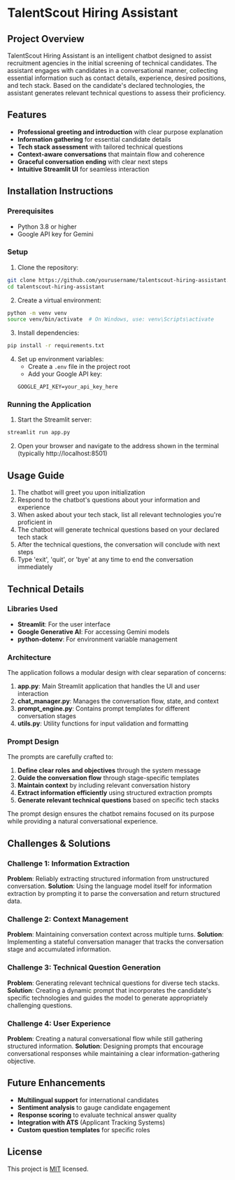 # TalentScout Hiring Assistant

## Project Overview
TalentScout Hiring Assistant is an intelligent chatbot designed to assist recruitment agencies in the initial screening of technical candidates. The assistant engages with candidates in a conversational manner, collecting essential information such as contact details, experience, desired positions, and tech stack. Based on the candidate's declared technologies, the assistant generates relevant technical questions to assess their proficiency.

## Features
- **Professional greeting and introduction** with clear purpose explanation
- **Information gathering** for essential candidate details
- **Tech stack assessment** with tailored technical questions
- **Context-aware conversations** that maintain flow and coherence
- **Graceful conversation ending** with clear next steps
- **Intuitive Streamlit UI** for seamless interaction

## Installation Instructions

### Prerequisites
- Python 3.8 or higher
- Google API key for Gemini

### Setup
1. Clone the repository:
```bash
git clone https://github.com/yourusername/talentscout-hiring-assistant.git
cd talentscout-hiring-assistant
```

2. Create a virtual environment:
```bash
python -m venv venv
source venv/bin/activate  # On Windows, use: venv\Scripts\activate
```

3. Install dependencies:
```bash
pip install -r requirements.txt
```

4. Set up environment variables:
   - Create a `.env` file in the project root
   - Add your Google API key:
   ```
   GOOGLE_API_KEY=your_api_key_here
   ```

### Running the Application
1. Start the Streamlit server:
```bash
streamlit run app.py
```

2. Open your browser and navigate to the address shown in the terminal (typically http://localhost:8501)

## Usage Guide
1. The chatbot will greet you upon initialization
2. Respond to the chatbot's questions about your information and experience
3. When asked about your tech stack, list all relevant technologies you're proficient in
4. The chatbot will generate technical questions based on your declared tech stack
5. After the technical questions, the conversation will conclude with next steps
6. Type 'exit', 'quit', or 'bye' at any time to end the conversation immediately

## Technical Details

### Libraries Used
- **Streamlit**: For the user interface
- **Google Generative AI**: For accessing Gemini models
- **python-dotenv**: For environment variable management

### Architecture
The application follows a modular design with clear separation of concerns:

1. **app.py**: Main Streamlit application that handles the UI and user interaction
2. **chat_manager.py**: Manages the conversation flow, state, and context
3. **prompt_engine.py**: Contains prompt templates for different conversation stages
4. **utils.py**: Utility functions for input validation and formatting

### Prompt Design
The prompts are carefully crafted to:
1. **Define clear roles and objectives** through the system message
2. **Guide the conversation flow** through stage-specific templates
3. **Maintain context** by including relevant conversation history
4. **Extract information efficiently** using structured extraction prompts
5. **Generate relevant technical questions** based on specific tech stacks

The prompt design ensures the chatbot remains focused on its purpose while providing a natural conversational experience.

## Challenges & Solutions

### Challenge 1: Information Extraction
**Problem**: Reliably extracting structured information from unstructured conversation.
**Solution**: Using the language model itself for information extraction by prompting it to parse the conversation and return structured data.

### Challenge 2: Context Management
**Problem**: Maintaining conversation context across multiple turns.
**Solution**: Implementing a stateful conversation manager that tracks the conversation stage and accumulated information.

### Challenge 3: Technical Question Generation
**Problem**: Generating relevant technical questions for diverse tech stacks.
**Solution**: Creating a dynamic prompt that incorporates the candidate's specific technologies and guides the model to generate appropriately challenging questions.

### Challenge 4: User Experience
**Problem**: Creating a natural conversational flow while still gathering structured information.
**Solution**: Designing prompts that encourage conversational responses while maintaining a clear information-gathering objective.

## Future Enhancements
- **Multilingual support** for international candidates
- **Sentiment analysis** to gauge candidate engagement
- **Response scoring** to evaluate technical answer quality
- **Integration with ATS** (Applicant Tracking Systems)
- **Custom question templates** for specific roles

## License
This project is [MIT](https://choosealicense.com/licenses/mit/) licensed.